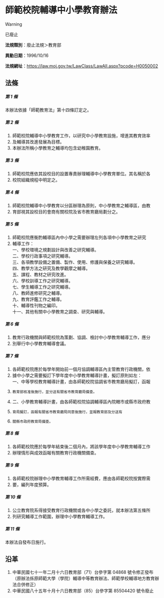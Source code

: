 # 師範校院輔導中小學教育辦法


> [!WARNING]
> 已廢止


**法規類別**：廢止法規＞教育部

**異動日期**：1996/10/16  

**法規網址**：https://law.moj.gov.tw/LawClass/LawAll.aspx?pcode=H0050002



## 法條
##### 第 1 條
本辦法依據「師範教育法」第十四條訂定之。

##### 第 2 條
1. 師範校院輔導中小學教育工作，以研究中小學教育設施，增進其教育效率
1. 及輔導其改進發展為目標。
1. 本辦法所稱小學教育之輔導均包含幼稚園教育。

##### 第 3 條
1. 師範校院應依其設校目的設置專責辦理輔導中小學教育單位。其名稱於各
1. 校院組織規程中明定之。

##### 第 4 條
1. 師範校院輔導中小學教育以分區辦理為原則，中小學教育之輔導區，由教
1. 育部視其設校目的會商有關校院及省市教育廳局劃分之。

##### 第 5 條
1. 師範校院應衡酌輔導區內中小學之需要辦理左列各項中小學教育之研究
1. 輔導工作：  
一、學校環境之規劃設計與改善之研究輔導。  
二、學校行政事項之研究輔導。  
三、各項教學設備之置備、製作、使用、修護與保養之研究輔導。  
四、教學方法之研究及教學觀摩之輔導。  
五、課程、教材之研究改進。  
六、學校訓導工作之研究輔導。  
七、學生輔導工作之研究輔導。  
八、教師進修研究之輔導。  
九、教育評鑑工作之輔導。  
十、輔導性刊物之編印。  
十一、其他有關中小學教育之調查、研究與輔導。

##### 第 6 條
1. 教育行政機關與師範校院為策劃、協調、檢討中小學教育輔導工作，應分
1. 別舉行中小學教育輔導會議。

##### 第 7 條
1. 各師範校院應於每學年開始前一個月協調輔導區內主管教育行政機關，依
1. 據中小學之需要擬訂下學年度中小學教育輔導計畫，擬訂原則如左：  
一、中等學校教育輔導計畫，由各師範校院協調省市教育廳局擬訂，函報
1.     教育部核准後施行，並分送有關省市教育廳局備查。
1. 二、小學教育輔導計畫，由各師範校院協調輔導區內院轄市或縣市政府教
1.     育局擬訂，函報有關省市教育廳局同意後施行，並報教育部及分送有
1.     關縣市政府教育局備查。

##### 第 8 條
1. 各師範校院應於每學年結束後二個月內，將該學年度中小學教育輔導工作
1. 辦理情形與成效函報有關教育行政機關備查。

##### 第 9 條
1. 各師範校院辦理中小學教育輔導工作所需經費，應由各師範校院按實際需
1. 要，編列年度預算。

##### 第 10 條
1. 公立教育院系得接受教育行政機關或各中小學之委託，就本辦法第五條所
1. 列研究輔導工作範圍，辦理中小學教育輔導工作。

##### 第 11 條
本辦法自發布日施行。

## 沿革
1. 中華民國七十一年二月十六日教育部（71）台參字第 04868  號令修正發布（原辦法係原師範大學（學院）輔導中等教育辦法、師範學校輔導地方教育辦法合併修正）
1. 中華民國八十五年十月十六日教育部（85）台參字第 85504420 號令廢止
